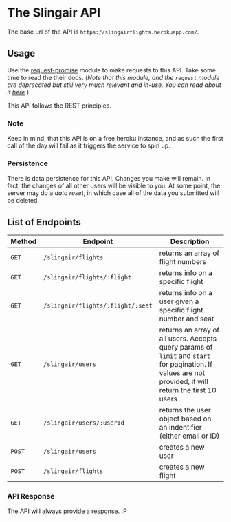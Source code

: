 # The Slingair API

The base url of the API is `https://slingairflights.herokuapp.com/`.

## Usage

Use the [request-promise](https://www.npmjs.com/package/request-promise) module to
make requests to this API. Take some time to read the their docs.
(_Note that this module, and the `request` module are deprecated but still very much
relevant and in-use. You can read about it [here](https://github.com/request/request/issues/3142)._)

This API follows the REST principles.

### Note

Keep in mind, that this API is on a free heroku instance, and as such the first call of the day will fail as it
triggers the service to spin up.

### Persistence

There is data persistence for this API. Changes you make will remain. In fact, the changes of all other users
will be visible to you. At some point, the server may do a _data reset_, in which case all of the data you
submitted will be deleted.

## List of Endpoints

| Method | Endpoint                          | Description                                                                                                                             |
| ------ | --------------------------------- | --------------------------------------------------------------------------------------------------------------------------------------- |
| `GET`  | `/slingair/flights`               | returns an array of flight numbers                                                                                                      |
| `GET`  | `/slingair/flights/:flight`       | returns info on a specific flight                                                                                                       |
| `GET`  | `/slingair/flights/:flight/:seat` | returns info on a user given a specific flight number and seat                                                                          |
| `GET`  | `/slingair/users`                 | returns an array of all users. Accepts query params of `limit` and `start` for pagination. If values are not provided, it will return the first 10 users    |
| `GET`  | `/slingair/users/:userId`         | returns the user object based on an indentifier (either email or ID)                                                                    |
| `POST` | `/slingair/users`                 | creates a new user                                                                                                                      |
| `POST` | `/slingair/flights`               | creates a new flight

### API Response

The API will always provide a response. :P

